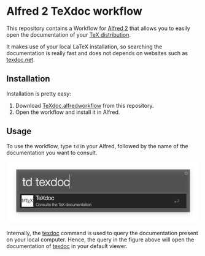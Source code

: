 # Alfred 2 TeXdoc workflow

This repository contains a Workflow for [Alfred 2][alfred2] that allows you to easily open the documentation of your [TeX distribution][mactex].

It makes use of your local LaTeX installation, so searching the documentation is really fast and does not depends on websites such as [texdoc.net](texdocnet).

## Installation

Installation is pretty easy:

 1. Download [TeXdoc.alfredworkflow](TeXdoc.alfredworkflow) from this repository.
 2. Open the workflow and install it in Alfred.

## Usage

To use the workflow, type `td` in your Alfred, followed by the name of the documentation you want to consult.

![Example `td texdoc`](img/example.png)

Internally, the [texdoc][texdoc] command is used to query the documentation present on your local computer.
Hence, the query in the figure above will open the documentation of [texdoc][texdoc] in your default viewer.

[alfred2]: https://www.alfredapp.com
[mactex]: https://tug.org/mactex/
[texdoc]: https://www.tug.org/texdoc/
[texdocnet]: http://texdoc.net
